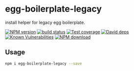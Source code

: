 # egg-boilerplate-legacy

install helper for legacy egg boilerplate.

[![NPM version][npm-image]][npm-url]
[![build status][travis-image]][travis-url]
[![Test coverage][codecov-image]][codecov-url]
[![David deps][david-image]][david-url]
[![Known Vulnerabilities][snyk-image]][snyk-url]
[![NPM download][download-image]][download-url]

[npm-image]: https://img.shields.io/npm/v/egg-boilerplate-legacy.svg?style=flat-square
[npm-url]: https://npmjs.org/package/egg-boilerplate-legacy
[travis-image]: https://img.shields.io/travis/eggjs/egg-boilerplate-legacy.svg?style=flat-square
[travis-url]: https://travis-ci.org/eggjs/egg-boilerplate-legacy
[codecov-image]: https://codecov.io/gh/eggjs/egg-boilerplate-legacy/branch/master/graph/badge.svg
[codecov-url]: https://codecov.io/gh/eggjs/egg-boilerplate-legacy
[david-image]: https://img.shields.io/david/eggjs/egg-boilerplate-legacy.svg?style=flat-square
[david-url]: https://david-dm.org/eggjs/egg-boilerplate-legacy
[snyk-image]: https://snyk.io/test/npm/egg-boilerplate-legacy/badge.svg?style=flat-square
[snyk-url]: https://snyk.io/test/npm/egg-boilerplate-legacy
[download-image]: https://img.shields.io/npm/dm/egg-boilerplate-legacy.svg?style=flat-square
[download-url]: https://npmjs.org/package/egg-boilerplate-legacy

## Usage

```bash
npm i egg-boilerplate-legacy --save
```
